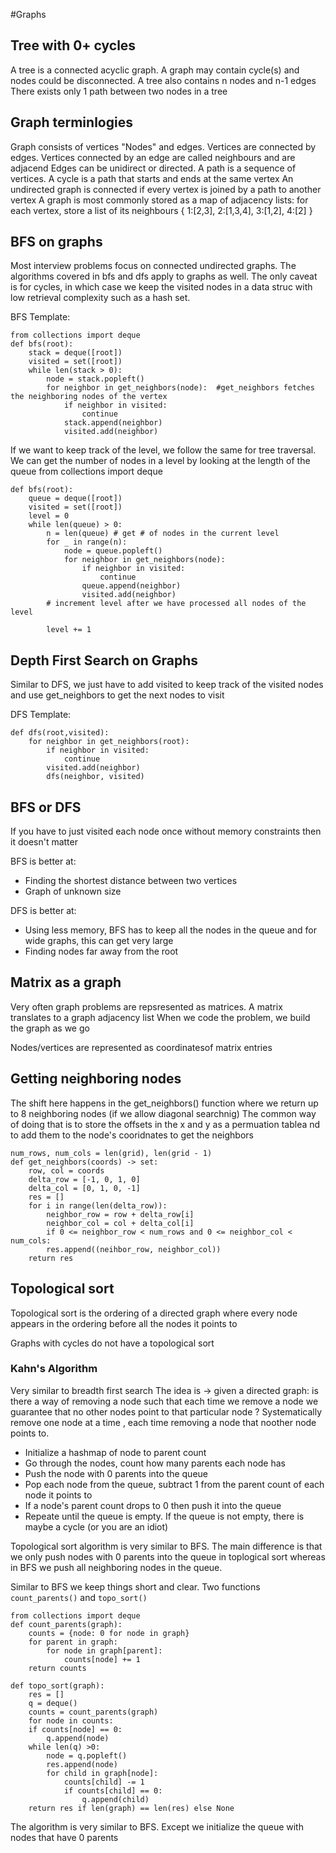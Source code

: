 #Graphs

## Tree with 0+ cycles

A tree is a connected acyclic graph.
A graph may contain cycle(s) and nodes could be disconnected.
A tree also contains n nodes and n-1 edges
There exists only 1 path between two nodes in a tree

## Graph terminlogies
Graph consists of vertices "Nodes" and edges.
Vertices are connected by edges.
Vertices connected by an edge are called neighbours and are adjacend
Edges can be unidirect or directed.
A path is a sequence of vertices. A cycle is a path that starts and ends at the same vertex
An undirected graph is connected if every vertex is joined by a path to another vertex
A graph is most commonly stored as a map of adjacency lists: for each vertex, store a list of its
neighbours
{
    1:[2,3],
    2:[1,3,4],
    3:[1,2],
    4:[2]
}

## BFS on graphs
Most interview problems focus on connected undirected graphs. The algorithms covered in bfs and dfs apply
to graphs as well. The only caveat is for cycles, in which case we keep the visited nodes in a data struc
with low retrieval complexity such as a hash set.

BFS Template:

    from collections import deque
    def bfs(root):
        stack = deque([root])
        visited = set([root])
        while len(stack > 0):
            node = stack.popleft()
            for neighbor in get_neighbors(node):  #get_neighbors fetches the neighboring nodes of the vertex
                if neighbor in visited:
                    continue
                stack.append(neighbor)
                visited.add(neighbor)

If we want to keep track of the level, we follow the same for tree traversal.
We can get the number of nodes in a level by looking at the length of the queue
from collections import deque


    def bfs(root):
        queue = deque([root])
        visited = set([root])
        level = 0
        while len(queue) > 0:
            n = len(queue) # get # of nodes in the current level
            for _ in range(n):
                node = queue.popleft()
                for neighbor in get_neighbors(node):
                    if neighbor in visited:
                        continue
                    queue.append(neighbor)
                    visited.add(neighbor)
            # increment level after we have processed all nodes of the level

            level += 1

## Depth First Search on Graphs
Similar to DFS, we just have to add visited to keep track of the visited nodes and use get_neighbors to 
get the next nodes to visit

DFS Template:

    def dfs(root,visited):
        for neighbor in get_neighbors(root):
            if neighbor in visited:
                continue
            visited.add(neighbor)
            dfs(neighbor, visited)

## BFS or DFS

If you have to just visited each node once without memory constraints then it doesn't matter

BFS is better at:
- Finding the shortest distance between two vertices
- Graph of unknown size

DFS is better at:
- Using less memory, BFS has to keep all the nodes in the queue and for wide graphs, this can get very large
- Finding nodes far away from the root

## Matrix as a graph

Very often graph problems are repsresented as matrices.
A matrix translates to a graph adjacency list
When we code the problem, we build the graph as we go

Nodes/vertices are represented as coordinatesof matrix entries

## Getting neighboring nodes
The shift here happens in the get_neighbors() function where we return
up to 8 neighboring nodes (if we allow diagonal searchnig) The common way of doing that is to store the offsets in the x and y as a permuation tablea nd to add them to the node's cooridnates to get the neighbors

    num_rows, num_cols = len(grid), len(grid - 1)
    def get_neighbors(coords) -> set:
        row, col = coords
        delta_row = [-1, 0, 1, 0]
        delta_col = [0, 1, 0, -1]
        res = []
        for i in range(len(delta_row)):
            neighbor_row = row + delta_row[i]
            neighbor_col = col + delta_col[i]
            if 0 <= neighbor_row < num_rows and 0 <= neighbor_col < num_cols:
            res.append((neihbor_row, neighbor_col))
        return res


## Topological sort
Topological sort is the ordering of a directed graph where every node appears in the ordering before all the nodes it points to

Graphs with cycles do not have a topological sort

### Kahn's Algorithm
Very similar to breadth first search
The idea is -> given a directed graph: is there a way of removing a node such that each time we remove a node we guarantee that no other nodes point to that particular node ?
Systematically remove one node at a time , each time removing a node that noother node points to.

- Initialize a hashmap of node to parent count
- Go through the nodes, count how many parents each node has
- Push the node with 0 parents into the queue
- Pop each node from the queue, subtract 1 from the parent count of each node it points to
- If a node's parent count drops to 0 then push it into the queue
- Repeate until the queue is empty. If the queue is not empty, there is maybe a cycle (or you are an idiot)

Topological sort algorithm is very similar to BFS. The main difference is that we only push nodes with 0 parents into the queue in toplogical sort whereas in BFS we push all neighboring nodes in the queue.

Similar to BFS we keep things short and clear. Two functions `count_parents()` and `topo_sort()`

    from collections import deque
    def count_parents(graph):
        counts = {node: 0 for node in graph}
        for parent in graph:
            for node in graph[parent]:
                counts[node] += 1
        return counts

    def topo_sort(graph):
        res = []
        q = deque()
        counts = count_parents(graph)
        for node in counts:
        if counts[node] == 0:
            q.append(node)
        while len(q) >0:
            node = q.popleft()
            res.append(node)
            for child in graph[node]:
                counts[child] -= 1
                if counts[child] == 0:
                    q.append(child)
        return res if len(graph) == len(res) else None
        
The algorithm is very similar to BFS. Except we initialize the queue with
nodes that have 0 parents
